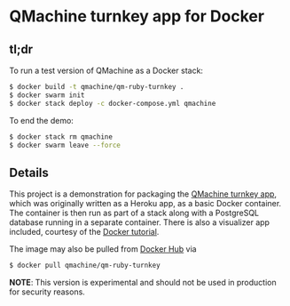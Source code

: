 QMachine turnkey app for Docker
===============================

tl;dr
-----

To run a test version of QMachine as a Docker stack:

```bash
$ docker build -t qmachine/qm-ruby-turnkey .
$ docker swarm init
$ docker stack deploy -c docker-compose.yml qmachine
```

To end the demo:

```bash
$ docker stack rm qmachine
$ docker swarm leave --force
```


Details
-------

This project is a demonstration for packaging the
[QMachine turnkey app](https://github.com/qmachine/qm-ruby-turnkey), which was
originally written as a Heroku app, as a basic Docker container. The container
is then run as part of a stack along with a PostgreSQL database running in a
separate container. There is also a visualizer app included, courtesy of the
[Docker tutorial](https://docs.docker.com/get-started/part5/).

The image may also be pulled from
[Docker Hub](https://hub.docker.com/r/qmachine/qm-ruby-turnkey/) via
```bash
$ docker pull qmachine/qm-ruby-turnkey
```

**NOTE**: This version is experimental and should not be used in production
for security reasons.

